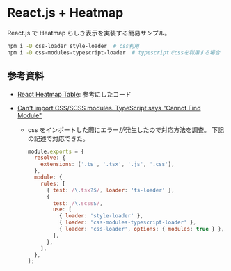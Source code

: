 # React.js + Heatmap

React.js で Heatmap らしき表示を実装する簡易サンプル。

```sh
npm i -D css-loader style-loader  # css利用
npm i -D css-modules-typescript-loader  # typescriptでcssを利用する場合
```

## 参考資料

- [React Heatmap Table][link00]: 参考にしたコード
- [Can't import CSS/SCSS modules. TypeScript says "Cannot Find Module"][link00]

  - css をインポートした際にエラーが発生したので対応方法を調査。
    下記の記述で対応できた。

    ```js
    module.exports = {
      resolve: {
        extensions: ['.ts', '.tsx', '.js', '.css'],
      },
      module: {
        rules: [
          { test: /\.tsx?$/, loader: 'ts-loader' },
          {
            test: /\.scss$/,
            use: [
              { loader: 'style-loader' },
              { loader: 'css-modules-typescript-loader' },
              { loader: 'css-loader', options: { modules: true } },
            ],
          },
        ],
      },
    };
    ```

[link00]: https://codepen.io/tkim90/pen/wvMabdr
[link01]: https://stackoverflow.com/questions/40382842/cant-import-css-scss-modules-typescript-says-cannot-find-module
